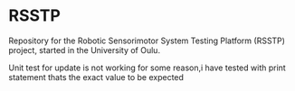 # RSSTP
Repository for the Robotic Sensorimotor System Testing Platform (RSSTP) project, started in the University of Oulu.

Unit test for update is not working for some reason,i have tested with print statement thats the exact value to be expected
